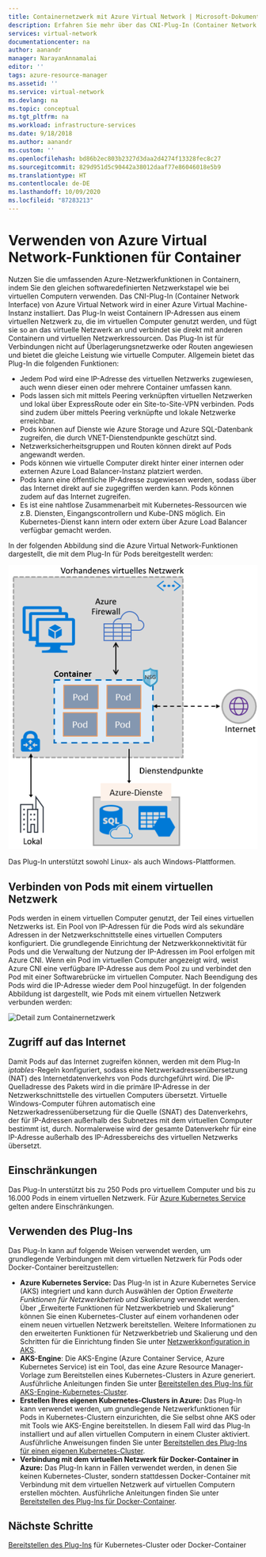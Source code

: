 ```yaml
---
title: Containernetzwerk mit Azure Virtual Network | Microsoft-Dokumentation
description: Erfahren Sie mehr über das CNI-Plug-In (Container Network Interface) von Azure Virtual Network und wie Sie Containern die Nutzung von Azure Virtual Network ermöglichen.
services: virtual-network
documentationcenter: na
author: aanandr
manager: NarayanAnnamalai
editor: ''
tags: azure-resource-manager
ms.assetid: ''
ms.service: virtual-network
ms.devlang: na
ms.topic: conceptual
ms.tgt_pltfrm: na
ms.workload: infrastructure-services
ms.date: 9/18/2018
ms.author: aanandr
ms.custom: ''
ms.openlocfilehash: bd86b2ec803b2327d3daa2d4274f13328fec8c27
ms.sourcegitcommit: 829d951d5c90442a38012daaf77e86046018e5b9
ms.translationtype: HT
ms.contentlocale: de-DE
ms.lasthandoff: 10/09/2020
ms.locfileid: "87283213"
---
```

# <a name="enable-containers-to-use-azure-virtual-network-capabilities"></a>Verwenden von Azure Virtual Network-Funktionen für Container

Nutzen Sie die umfassenden Azure-Netzwerkfunktionen in Containern, indem Sie den gleichen softwaredefinierten Netzwerkstapel wie bei virtuellen Computern verwenden. Das CNI-Plug-In (Container Network Interface) von Azure Virtual Network wird in einer Azure Virtual Machine-Instanz installiert. Das Plug-In weist Containern IP-Adressen aus einem virtuellen Netzwerk zu, die im virtuellen Computer genutzt werden, und fügt sie so an das virtuelle Netzwerk an und verbindet sie direkt mit anderen Containern und virtuellen Netzwerkressourcen. Das Plug-In ist für Verbindungen nicht auf Überlagerungsnetzwerke oder Routen angewiesen und bietet die gleiche Leistung wie virtuelle Computer. Allgemein bietet das Plug-In die folgenden Funktionen:

- Jedem Pod wird eine IP-Adresse des virtuellen Netzwerks zugewiesen, auch wenn dieser einen oder mehrere Container umfassen kann.
- Pods lassen sich mit mittels Peering verknüpften virtuellen Netzwerken und lokal über ExpressRoute oder ein Site-to-Site-VPN verbinden. Pods sind zudem über mittels Peering verknüpfte und lokale Netzwerke erreichbar.
- Pods können auf Dienste wie Azure Storage und Azure SQL-Datenbank zugreifen, die durch VNET-Dienstendpunkte geschützt sind.
- Netzwerksicherheitsgruppen und Routen können direkt auf Pods angewandt werden.
- Pods können wie virtuelle Computer direkt hinter einer internen oder externen Azure Load Balancer-Instanz platziert werden.
- Pods kann eine öffentliche IP-Adresse zugewiesen werden, sodass über das Internet direkt auf sie zugegriffen werden kann. Pods können zudem auf das Internet zugreifen.
- Es ist eine nahtlose Zusammenarbeit mit Kubernetes-Ressourcen wie z.B. Diensten, Eingangscontrollern und Kube-DNS möglich. Ein Kubernetes-Dienst kann intern oder extern über Azure Load Balancer verfügbar gemacht werden.

In der folgenden Abbildung sind die Azure Virtual Network-Funktionen dargestellt, die mit dem Plug-In für Pods bereitgestellt werden:

![Übersicht über Containernetzwerke](./media/container-networking/container-networking-overview.png)

Das Plug-In unterstützt sowohl Linux- als auch Windows-Plattformen.

## <a name="connecting-pods-to-a-virtual-network"></a>Verbinden von Pods mit einem virtuellen Netzwerk

Pods werden in einem virtuellen Computer genutzt, der Teil eines virtuellen Netzwerks ist. Ein Pool von IP-Adressen für die Pods wird als sekundäre Adressen in der Netzwerkschnittstelle eines virtuellen Computers konfiguriert. Die grundlegende Einrichtung der Netzwerkkonnektivität für Pods und die Verwaltung der Nutzung der IP-Adressen im Pool erfolgen mit Azure CNI. Wenn ein Pod im virtuellen Computer angezeigt wird, weist Azure CNI eine verfügbare IP-Adresse aus dem Pool zu und verbindet den Pod mit einer Softwarebrücke im virtuellen Computer. Nach Beendigung des Pods wird die IP-Adresse wieder dem Pool hinzugefügt. In der folgenden Abbildung ist dargestellt, wie Pods mit einem virtuellen Netzwerk verbunden werden:

![Detail zum Containernetzwerk](./media/container-networking/container-networking-detail.png)

## <a name="internet-access"></a>Zugriff auf das Internet

Damit Pods auf das Internet zugreifen können, werden mit dem Plug-In *iptables*-Regeln konfiguriert, sodass eine Netzwerkadressenübersetzung (NAT) des Internetdatenverkehrs von Pods durchgeführt wird. Die IP-Quelladresse des Pakets wird in die primäre IP-Adresse in der Netzwerkschnittstelle des virtuellen Computers übersetzt. Virtuelle Windows-Computer führen automatisch eine Netzwerkadressenübersetzung für die Quelle (SNAT) des Datenverkehrs, der für IP-Adressen außerhalb des Subnetzes mit dem virtuellen Computer bestimmt ist, durch. Normalerweise wird der gesamte Datenverkehr für eine IP-Adresse außerhalb des IP-Adressbereichs des virtuellen Netzwerks übersetzt.

## <a name="limits"></a>Einschränkungen

Das Plug-In unterstützt bis zu 250 Pods pro virtuellem Computer und bis zu 16.000 Pods in einem virtuellen Netzwerk. Für [Azure Kubernetes Service](../azure-resource-manager/management/azure-subscription-service-limits.md?toc=%2fazure%2fvirtual-network%2ftoc.json#azure-kubernetes-service-limits) gelten andere Einschränkungen.

## <a name="using-the-plug-in"></a>Verwenden des Plug-Ins

Das Plug-In kann auf folgende Weisen verwendet werden, um grundlegende Verbindungen mit dem virtuellen Netzwerk für Pods oder Docker-Container bereitzustellen:

- **Azure Kubernetes Service:** Das Plug-In ist in Azure Kubernetes Service (AKS) integriert und kann durch Auswählen der Option *Erweiterte Funktionen für Netzwerkbetrieb und Skalierung* verwendet werden. Über „Erweiterte Funktionen für Netzwerkbetrieb und Skalierung“ können Sie einen Kubernetes-Cluster auf einem vorhandenen oder einem neuen virtuellen Netzwerk bereitstellen. Weitere Informationen zu den erweiterten Funktionen für Netzwerkbetrieb und Skalierung und den Schritten für die Einrichtung finden Sie unter [Netzwerkkonfiguration in AKS](../aks/networking-overview.md?toc=%2fazure%2fvirtual-network%2ftoc.json).
- **AKS-Engine**: Die AKS-Engine (Azure Container Service, Azure Kubernetes Service) ist ein Tool, das eine Azure Resource Manager-Vorlage zum Bereitstellen eines Kubernetes-Clusters in Azure generiert. Ausführliche Anleitungen finden Sie unter [Bereitstellen des Plug-Ins für AKS-Engine-Kubernetes-Cluster](deploy-container-networking.md#deploy-the-azure-virtual-network-container-network-interface-plug-in).
- **Erstellen Ihres eigenen Kubernetes-Clusters in Azure:** Das Plug-In kann verwendet werden, um grundlegende Netzwerkfunktionen für Pods in Kubernetes-Clustern einzurichten, die Sie selbst ohne AKS oder mit Tools wie AKS-Engine bereitstellen. In diesem Fall wird das Plug-In installiert und auf allen virtuellen Computern in einem Cluster aktiviert. Ausführliche Anweisungen finden Sie unter [Bereitstellen des Plug-Ins für einen eigenen Kubernetes-Cluster](deploy-container-networking.md#deploy-plug-in-for-a-kubernetes-cluster).
- **Verbindung mit dem virtuellen Netzwerk für Docker-Container in Azure:** Das Plug-In kann in Fällen verwendet werden, in denen Sie keinen Kubernetes-Cluster, sondern stattdessen Docker-Container mit Verbindung mit dem virtuellen Netzwerk auf virtuellen Computern erstellen möchten. Ausführliche Anleitungen finden Sie unter [Bereitstellen des Plug-Ins für Docker-Container](deploy-container-networking.md#deploy-plug-in-for-docker-containers).

## <a name="next-steps"></a>Nächste Schritte

[Bereitstellen des Plug-Ins](deploy-container-networking.md) für Kubernetes-Cluster oder Docker-Container
